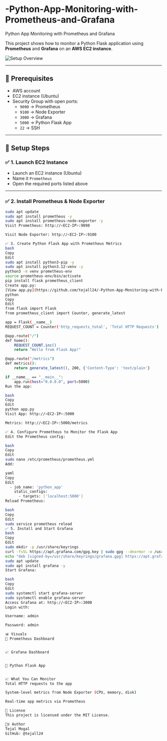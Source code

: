# -Python-App-Monitoring-with-Prometheus-and-Grafana
 Python App Monitoring with Prometheus and Grafana

 This project shows how to monitor a Python Flask application using **Prometheus** and **Grafana** on an **AWS EC2 instance**.

![Setup Overview](https://github.com/tejall24/-Python-App-Monitoring-with-Prometheus-and-Grafana/blob/main/images/setup-overview.png)

---

## 🧰 Prerequisites

- AWS account
- EC2 instance (Ubuntu)
- Security Group with open ports:
  - `9090` → Prometheus
  - `9100` → Node Exporter
  - `3000` → Grafana
  - `5000` → Python Flask App
  - `22` → SSH

---

## 🚀 Setup Steps

### ✅ 1. Launch EC2 Instance

- Launch an EC2 instance (Ubuntu)
- Name it `Prometheus`
- Open the required ports listed above

---

### ✅ 2. Install Prometheus & Node Exporter

```bash
sudo apt update
sudo apt install prometheus -y
sudo apt install prometheus-node-exporter -y
Visit Prometheus: http://<EC2-IP>:9090

Visit Node Exporter: http://<EC2-IP>:9100

✅ 3. Create Python Flask App with Prometheus Metrics
bash
Copy
Edit
sudo apt install python3-pip -y
sudo apt install python3.12-venv -y
python3 -m venv prometheus-env
source prometheus-env/bin/activate
pip install flask prometheus_client
Create app.py:
[View app.py](https://github.com/tejall24/-Python-App-Monitoring-with-Prometheus-and-Grafana/blob/main/app.py)
python
Copy
Edit
from flask import Flask
from prometheus_client import Counter, generate_latest

app = Flask(__name__)
REQUEST_COUNT = Counter('http_requests_total', 'Total HTTP Requests')

@app.route("/")
def home():
    REQUEST_COUNT.inc()
    return "Hello from Flask App!"

@app.route("/metrics")
def metrics():
    return generate_latest(), 200, {'Content-Type': 'text/plain'}

if __name__ == "__main__":
    app.run(host="0.0.0.0", port=5000)
Run the app:

bash
Copy
Edit
python app.py
Visit App: http://<EC2-IP>:5000

Metrics: http://<EC2-IP>:5000/metrics

✅ 4. Configure Prometheus to Monitor the Flask App
Edit the Prometheus config:

bash
Copy
Edit
sudo nano /etc/prometheus/prometheus.yml
Add:

yaml
Copy
Edit
  - job_name: 'python_app'
    static_configs:
      - targets: ['localhost:5000']
Reload Prometheus:

bash
Copy
Edit
sudo service prometheus reload
✅ 5. Install and Start Grafana
bash
Copy
Edit
sudo mkdir -p /usr/share/keyrings
curl -fsSL https://apt.grafana.com/gpg.key | sudo gpg --dearmor -o /usr/share/keyrings/grafana.gpg
echo "deb [signed-by=/usr/share/keyrings/grafana.gpg] https://apt.grafana.com stable main" | sudo tee /etc/apt/sources.list.d/grafana.list
sudo apt update
sudo apt install grafana -y
Start Grafana:

bash
Copy
Edit
sudo systemctl start grafana-server
sudo systemctl enable grafana-server
Access Grafana at: http://<EC2-IP>:3000
Login with:

Username: admin

Password: admin

📊 Visuals
🧩 Prometheus Dashboard


📈 Grafana Dashboard


🔧 Python Flask App


📈 What You Can Monitor
Total HTTP requests to the app

System-level metrics from Node Exporter (CPU, memory, disk)

Real-time app metrics via Prometheus

📝 License
This project is licensed under the MIT License.

🙋‍♀️ Author
Tejal Mogal
GitHub: @tejall24
